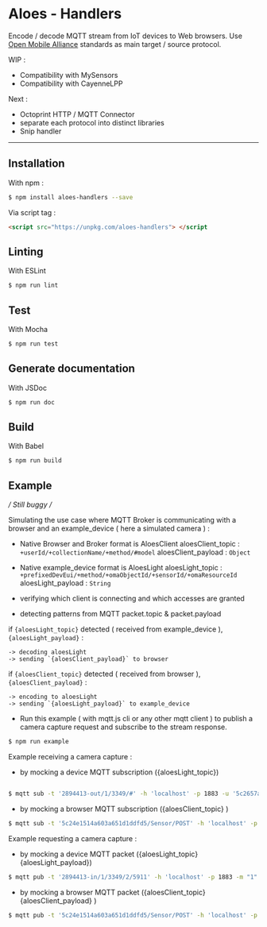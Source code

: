 # Aloes - Handlers

Encode / decode MQTT stream from IoT devices to Web browsers.
Use [Open Mobile Alliance](http://www.openmobilealliance.org/wp/OMNA/LwM2M/LwM2MRegistry.html) standards as main target / source protocol.

WIP :

- Compatibility with MySensors
- Compatibility with CayenneLPP

Next :

- Octoprint HTTP / MQTT Connector
- separate each protocol into distinct libraries
- Snip handler

---

## Installation

With npm :

```bash
$ npm install aloes-handlers --save
```

Via script tag :

```html
<script src="https://unpkg.com/aloes-handlers"> </script
```

## Linting

With ESLint

```bash
$ npm run lint
```

## Test

With Mocha

```bash
$ npm run test
```

## Generate documentation

With JSDoc

```bash
$ npm run doc
```

## Build

With Babel

```bash
$ npm run build
```

## Example

_/ Still buggy /_

Simulating the use case where MQTT Broker is communicating with a browser and an example_device ( here a simulated camera ) :

- Native Browser and Broker format is AloesClient
  aloesClient_topic : `+userId/+collectionName/+method/#model`
  aloesClient_payload : `Object`

- Native example_device format is AloesLight
  aloesLight_topic : `+prefixedDevEui/+method/+omaObjectId/+sensorId/+omaResourceId`
  aloesLight_payload : `String`

- verifying which client is connecting and which accesses are granted

- detecting patterns from MQTT packet.topic & packet.payload

if `{aloesLight_topic}` detected ( received from example_device ), `{aloesLight_payload}` :

    -> decoding aloesLight
    -> sending `{aloesClient_payload}` to browser

if `{aloesClient_topic}` detected ( received from browser ), `{aloesClient_payload}` :

    -> encoding to aloesLight
    -> sending `{aloesLight_payload}` to example_device

- Run this example ( with mqtt.js cli or any other mqtt client ) to publish a camera capture request and subscribe to the stream response.

```bash
$ npm run example
```

Example receiving a camera capture : 
- by mocking a device MQTT subscription ({aloesLight_topic})
```bash

$ mqtt sub -t '2894413-out/1/3349/#' -h 'localhost' -p 1883 -u '5c2657ad36bb1052f87cf417' -P 'ACSk0JG16GGBudI1CW4fYIYeVsUGTFOpyXxTckamKdznED1CGEBcYLLm7SrCNo6g'
```
- by mocking a browser MQTT subscription ({aloesClient_topic} )
```bash
$ mqtt sub -t '5c24e1514a603a651d1ddfd5/Sensor/POST' -h 'localhost' -p 1883 -u '5c24e1514a603a651d1ddfd5' -P 'DregdyAV9eE5WLQtUl82mVh6uzcYSsJjXx0Kf8TcXB7SSYRpysEJ1OfPuWUlNiyZ'
```
Example requesting a camera capture : 
- by mocking a device MQTT packet ({aloesLight_topic}{aloesLight_payload})
```bash
$ mqtt pub -t '2894413-in/1/3349/2/5911' -h 'localhost' -p 1883 -m "1" -u '5c2657ad36bb1052f87cf417' -P 'ACSk0JG16GGBudI1CW4fYIYeVsUGTFOpyXxTckamKdznED1CGEBcYLLm7SrCNo6g'
```
- by mocking a browser MQTT packet ({aloesClient_topic}{aloesClient_payload} )
```bash
$ mqtt pub -t '5c24e1514a603a651d1ddfd5/Sensor/POST' -h 'localhost' -p 1883 -m '{"id": "5c62c4de3c6d59223afdf891","name": "Bitmap", "type": 3349, "devEui": "2894413", "resources": { "5750": "app-name", "5910": null, "5911": true, "5912": "" }, "value": true, "resource": 5911, "frameCounter": 248, "protocolName": "aloesLight", "protocolVersion": "", "nativeSensorId": "2", "nativeNodeId": "", "nativeType": 3349, "nativeResource": 5910, "accountId": "5c24e1514a603a651d1ddfd5", "deviceId": "5c2657ad36bb1052f87cf417", "inPrefix": "-in", "outPrefix": "-out"}' -u '5c24e1514a603a651d1ddfd5' -P 'DregdyAV9eE5WLQtUl82mVh6uzcYSsJjXx0Kf8TcXB7SSYRpysEJ1OfPuWUlNiyZ'

```
